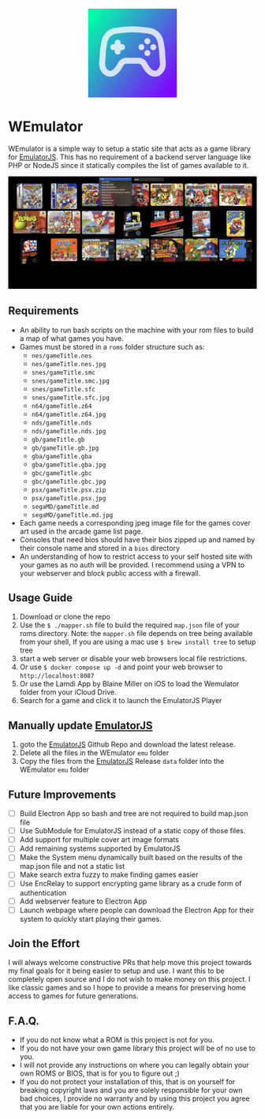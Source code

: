 <p align="center">
  <img src="https://github.com/blaineam/WEmulator/blob/main/apple-touch-icon.png?raw=true" alt="WEmulator Icon of a Game Controller"/>
</p>

# WEmulator

WEmulator is a simple way to setup a static site that acts as a game library for [EmulatorJS](https://github.com/EmulatorJS/EmulatorJS). This has no requirement of a backend server language like PHP or NodeJS since it statically compiles the list of games available to it.

![Screenshot](https://github.com/blaineam/WEmulator/blob/main/screenshot.png?raw=true)

## Requirements

- An ability to run bash scripts on the machine with your rom files to build a map of what games you have.
- Games must be stored in a `roms` folder structure such as:
  - `nes/gameTitle.nes`
  - `nes/gameTitle.nes.jpg`
  - `snes/gameTitle.smc`
  - `snes/gameTitle.smc.jpg`
  - `snes/gameTitle.sfc`
  - `snes/gameTitle.sfc.jpg`
  - `n64/gameTitle.z64`
  - `n64/gameTitle.z64.jpg`
  - `nds/gameTitle.nds`
  - `nds/gameTitle.nds.jpg`
  - `gb/gameTitle.gb`
  - `gb/gameTitle.gb.jpg`
  - `gba/gameTitle.gba`
  - `gba/gameTitle.gba.jpg`
  - `gbc/gameTitle.gbc`
  - `gbc/gameTitle.gbc.jpg`
  - `psx/gameTitle.psx.zip`
  - `psx/gameTitle.psx.jpg`
  - `segaMD/gameTitle.md`
  - `segaMD/gameTitle.md.jpg`
- Each game needs a corresponding jpeg image file for the games cover art used in the arcade game list page.
- Consoles that need bios should have their bios zipped up and named by their console name and stored in a `bios` directory
- An understanding of how to restrict access to your self hosted site with your games as no auth will be provided. I recommend using a VPN to your webserver and block public access with a firewall.

## Usage Guide

1. Download or clone the repo
1. Use the `$ ./mapper.sh` file to build the required `map.json` file of your roms directory. Note: the `mapper.sh` file depends on tree being available from your shell, If you are using a mac use `$ brew install tree` to setup tree
1. start a web server or disable your web browsers local file restrictions.
1. Or use `$ docker compose up -d` and point your web browser to `http://localhost:8087`
1. Or use the Lamdi App by Blaine Miller on iOS to load the Wemulator folder from your iCloud Drive.
1. Search for a game and click it to launch the EmulatorJS Player

## Manually update [EmulatorJS](https://github.com/EmulatorJS/EmulatorJS)

1. goto the [EmulatorJS](https://github.com/EmulatorJS/EmulatorJS) Github Repo and download the latest release.
1. Delete all the files in the WEmulator `emu` folder
1. Copy the files from the [EmulatorJS](https://github.com/EmulatorJS/EmulatorJS) Release `data` folder into the WEmulator `emu` folder

## Future Improvements

- [ ] Build Electron App so bash and tree are not required to build map.json file
- [ ] Use SubModule for EmulatorJS instead of a static copy of those files.
- [ ] Add support for multiple cover art image formats
- [ ] Add remaining systems supported by EmulatorJS
- [ ] Make the System menu dynamically built based on the results of the map.json file and not a static list
- [ ] Make search extra fuzzy to make finding games easier
- [ ] Use EncRelay to support encrypting game library as a crude form of authentication
- [ ] Add webserver feature to Electron App
- [ ] Launch webpage where people can download the Electron App for their system to quickly start playing their games.

## Join the Effort

I will always welcome constructive PRs that help move this project towards my final goals for it being easier to setup and use.
I want this to be completely open source and I do not wish to make money on this project. I like classic games and so I hope to provide a means for preserving home access to games for future generations.

## F.A.Q.

- If you do not know what a ROM is this project is not for you.
- If you do not have your own game library this project will be of no use to you.
- I will not provide any instructions on where you can legally obtain your own ROMS or BIOS, that is for you to figure out ;)
- If you do not protect your installation of this, that is on yourself for breaking copyright laws and you are solely responsible for your own bad choices, I provide no warranty and by using this project you agree that you are liable for your own actions entirely.
